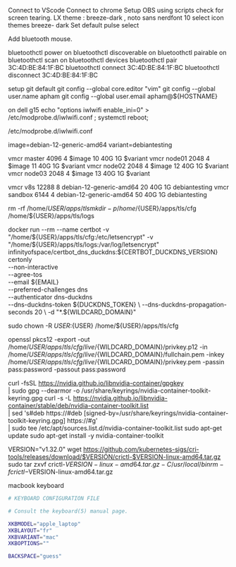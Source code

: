 Connect to VScode
Connect to chrome
Setup OBS using scripts
check for screen tearing.
LX theme : breeze-dark , noto sans nerdfont 10
select icon themes breeze-
dark
Set default pulse select

Add bluetooth mouse.
 
 bluetoothctl power on
 bluetoothctl discoverable on
 bluetoothctl pairable on
 bluetoothctl scan on
 bluetoothctl devices
 bluetoothctl pair 3C:4D:BE:84:1F:BC
 bluetoothctl connect 3C:4D:BE:84:1F:BC
 bluetoothctl disconnect 3C:4D:BE:84:1F:BC



setup git default
git config --global core.editor "vim"
git config --global user.name apham
git config --global user.email apham@${HOSTNAME}

on dell g15
echo "options  iwlwifi  enable_ini=0" > /etc/modprobe.d/iwlwifi.conf ;
systemctl reboot;

/etc/modprobe.d/iwlwifi.conf




image=debian-12-generic-amd64
variant=debiantesting

vmcr master 4096 4 $image 10 40G 1G $variant
vmcr node01 2048 4 $image 11 40G 1G $variant
vmcr node02 2048 4 $image 12 40G 1G $variant
vmcr node03 2048 4 $image 13 40G 1G $variant

vmcr v8s 12288 8 debian-12-generic-amd64 20 40G 1G debiantesting
vmcr sandbox 6144 4 debian-12-generic-amd64 50 40G 1G debiantesting




rm -rf /home/${USER}/apps/tls
mkdir -p /home/${USER}/apps/tls/cfg /home/${USER}/apps/tls/logs

docker run --rm --name certbot  -v "/home/${USER}/apps/tls/cfg:/etc/letsencrypt" -v "/home/${USER}/apps/tls/logs:/var/log/letsencrypt" infinityofspace/certbot_dns_duckdns:${CERTBOT_DUCKDNS_VERSION} \
   certonly \
     --non-interactive \
     --agree-tos \
     --email ${EMAIL} \
     --preferred-challenges dns \
     --authenticator dns-duckdns \
     --dns-duckdns-token ${DUCKDNS_TOKEN} \
     --dns-duckdns-propagation-seconds 20 \
     -d "*.${WILDCARD_DOMAIN}"

sudo chown -R ${USER}:${USER} /home/${USER}/apps/tls/cfg

openssl pkcs12 -export -out /home/${USER}/apps/tls/cfg/live/${WILDCARD_DOMAIN}/privkey.p12  -in /home/${USER}/apps/tls/cfg/live/${WILDCARD_DOMAIN}/fullchain.pem -inkey  /home/${USER}/apps/tls/cfg/live/${WILDCARD_DOMAIN}/privkey.pem -passin pass:password -passout pass:password


curl -fsSL https://nvidia.github.io/libnvidia-container/gpgkey \
    | sudo gpg --dearmor -o /usr/share/keyrings/nvidia-container-toolkit-keyring.gpg
curl -s -L https://nvidia.github.io/libnvidia-container/stable/deb/nvidia-container-toolkit.list \
    | sed 's#deb https://#deb [signed-by=/usr/share/keyrings/nvidia-container-toolkit-keyring.gpg] https://#g' \
    | sudo tee /etc/apt/sources.list.d/nvidia-container-toolkit.list
sudo apt-get update
sudo apt-get install -y nvidia-container-toolkit



VERSION="v1.32.0"
wget https://github.com/kubernetes-sigs/cri-tools/releases/download/$VERSION/crictl-$VERSION-linux-amd64.tar.gz
sudo tar zxvf crictl-$VERSION-linux-amd64.tar.gz -C /usr/local/bin
rm -f crictl-$VERSION-linux-amd64.tar.gz


macbook keyboard 

```sh
# KEYBOARD CONFIGURATION FILE

# Consult the keyboard(5) manual page.

XKBMODEL="apple_laptop"
XKBLAYOUT="fr"
XKBVARIANT="mac"
XKBOPTIONS=""

BACKSPACE="guess"
```